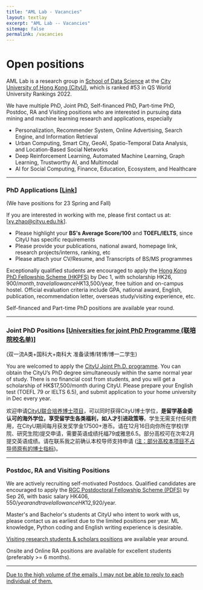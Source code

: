 ```yaml
---
title: "AML Lab - Vacancies"
layout: textlay
excerpt: "AML Lab -- Vacancies"
sitemap: false
permalink: /vacancies
---
```


# Open positions

AML Lab is a research group in [School of Data Science](https://www.sdsc.cityu.edu.hk/) at the [City University of Hong Kong (CityU)](https://www.cityu.edu.hk/), which is ranked #53 in QS World University Rankings 2022.

We have multiple PhD, Joint PhD, Self-financed PhD, Part-time PhD, Postdoc, RA and Visiting positions who are interested in pursuing data mining and machine learning research and applications, especially

- Personalization, Recommender System, Online Advertising, Search Engine, and Information Retrieval
- Urban Computing, Smart City, GeoAI, Spatio-Temporal Data Analysis, and Location-Based Social Networks
- Deep Reinforcement Learning, Automated Machine Learning, Graph Learning, Trustworthy AI, and Multimodal
- AI for Social Computing, Finance, Education, Ecosystem, and Healthcare

***
### PhD Applications [[Link](https://www.sdsc.cityu.edu.hk/programmes/postgraduate-programmes/phd-programme-data-science)]
(We have positions for 23 Spring and Fall)

If you are interested in working with me, please first contact us at: [[xy.zhao@cityu.edu.hk](mailto:xy.zhao@cityu.edu.hk)].

- Please highlight your **BS's Average Score/100** and **TOEFL/IELTS**, since CityU has specific requirements
- Please provide your publications, national award, homepage link, research projects/interns, ranking, etc
- Please attach your CV/Resume, and Transcripts of BS/MS programmes

Exceptionally qualified students are encouraged to apply the [Hong Kong PhD Fellowship Scheme (HKPFS)](https://cerg1.ugc.edu.hk/hkpfs/index.html) by Dec 1, with scholarship HK$26,900/month, travel allowance HK$13,500/year, free tuition and on-campus hostel. Official evaluation criteria include GPA, national award, English, publication, recommendation letter, overseas study/visiting experience, etc.

Self-financed and Part-time PhD positions are available year round.

***
### Joint PhD Positions [<a href="{{ site.url }}{{ site.baseurl }}/joint.html">Universities for joint PhD Programme (联培院校名单)</a>]
(双一流A类+国科大+南科大 准备读博/转博/博一二学生)


You are welcomed to apply the [CityU Joint Ph.D. programme](https://www.cityu.edu.hk/pia/page.aspx?p=PhD_Joint_Degree_Programmes). You can obtain the CityU’s PhD degree simultaneously within the same normal year of study. There is no financial cost from students, and you will get a scholarship of HK$17,500/month during CityU. Please prepare your English test (TOEFL 79 or IELTS 6.5), and submit application to your home university in Dec every year.

欢迎申请[CityU联合培养博士项目](https://www.cityu.edu.hk/pia/page.aspx?p=PhD_Joint_Degree_Programmes)，可以同时获得CityU博士学位，**是留学基金委认可的海外学位，享受留学生各类福利，如人才引进政策等**。学生无需支付任何费用，在CityU期间每月获发奖学金17500+港币。请在12月16日向你所在学校(学院、研究生院)提交申请，需要英语成绩托福79或雅思6.5。部分高校可在次年2月提交英语成绩。请在联系我之前确认本校导师支持申请 (<u>注：部分高校本项目不占导师原有的博士指标</u>)。


***
### Postdoc, RA and Visiting Positions
We are actively recruiting self-motivated Postdocs. Qualified candidates are encouraged to apply the [RGC Postdoctoral Fellowship Scheme (PDFS)](https://www.ugc.edu.hk/eng/rgc/funding_opport/pdfs/index.html) by Sep 26, with basic salary HK$406,550/year and travel allowance HK$12,920/year.

Master's and Bachelor's students at CityU who intent to work with us, please contact us as earliest due to the limited positions per year. ML knowledge, Python coding and English writing experience is desirable.

[Visiting research students & scholars positions](https://www.cityu.edu.hk/pg/visiting/visiting-research-students) are available year around.

Onsite and Online RA positions are available for excellent students (preferably >= 6 months).

***
<u>Due to the high volume of the emails, I may not be able to reply to each individual of them.</u>


